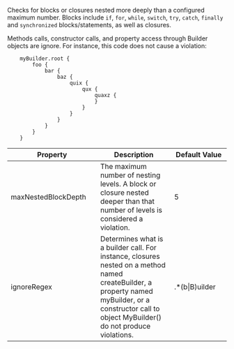 Checks for blocks or closures nested more deeply than a configured
maximum number. Blocks include `if`, `for`, `while`, `switch`, `try`,
`catch`, `finally` and `synchronized` blocks/statements, as well as
closures.

Methods calls, constructor calls, and property access through Builder
objects are ignore. For instance, this code does not cause a violation:

        myBuilder.root {
            foo {
                bar {
                    baz {
                        quix {
                            qux {
                                quaxz {
                                }
                            }
                        }
                    }
                }
            }
        }

<table>
<colgroup>
<col style="width: 40%" />
<col style="width: 33%" />
<col style="width: 25%" />
</colgroup>
<thead>
<tr class="header">
<th>Property</th>
<th>Description</th>
<th>Default Value</th>
</tr>
</thead>
<tbody>
<tr class="odd">
<td>maxNestedBlockDepth</td>
<td>The maximum number of nesting levels. A block or closure nested
deeper than that number of levels is considered a violation.</td>
<td>5</td>
</tr>
<tr class="even">
<td>ignoreRegex</td>
<td>Determines what is a builder call. For instance, closures nested on
a method named createBuilder, a property named myBuilder, or a
constructor call to object MyBuilder() do not produce violations.</td>
<td>.*(b|B)uilder</td>
</tr>
</tbody>
</table>
